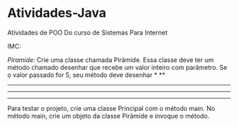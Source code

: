 # Atividades-Java
Atividades de POO Do curso de Sistemas Para Internet



IMC: 

*Piramide*:
  Crie uma classe chamada Pirâmide. Essa classe deve ter um método chamado desenhar que recebe um valor inteiro com parâmetro. Se o valor passado for 5,     seu método deve desenhar
  *
  **
  ***
  ****
  *****
  Para testar o projeto, crie uma classe Principal com o método main. No método main, crie um objeto da classe Pirâmide e invoque o método.
